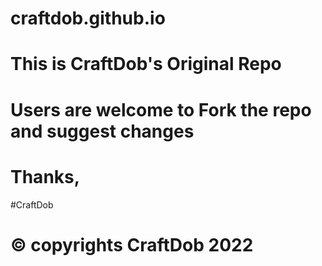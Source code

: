 # craftdob.github.io

# This is CraftDob's Original Repo 

# Users are welcome to Fork the repo and suggest changes
# Thanks,
#CraftDob


# © copyrights CraftDob 2022
